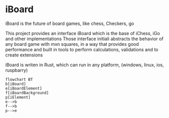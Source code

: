 # iBoard
iBoard is the future of board games, like chess, Checkers, go

This project provides an interface iBoard which is the base of iChess, iGo and other implementations
Those interface initiali abstracts the behavior of any board game with mxn squares, in a way that provides good performance and built in tools to perform calculations, validations and to create extensions

iBoard is writen in Rust, which can run in any platform, (windows, linux, ios, ruspbarry)

``` mermaid
flowchart BT
b[iBoard]
e[iBoardElement]
f[iBoardBackground]
p[iElement]
e-->b
f-->b
p-->e
```
